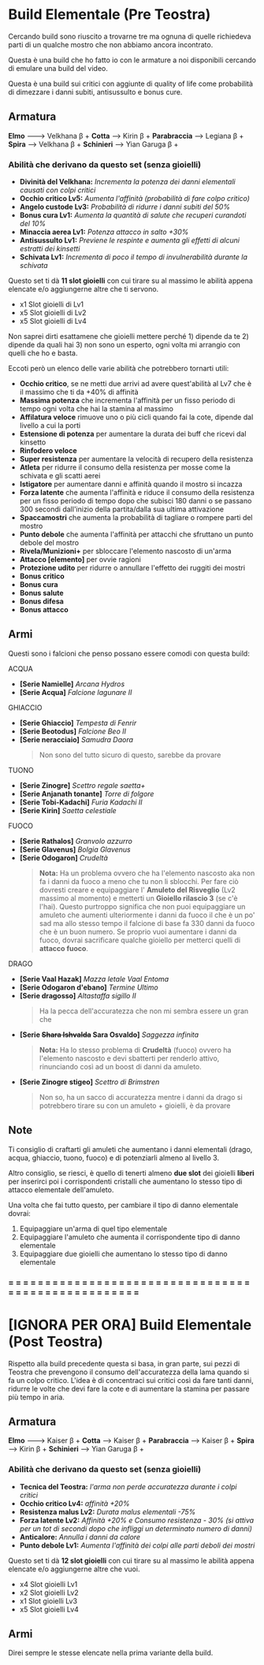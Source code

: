 # Build Elementale (Pre Teostra)
Cercando build sono riuscito a trovarne tre ma ognuna di quelle richiedeva parti di un qualche mostro che non abbiamo ancora incontrato.

Questa è una build che ho fatto io con le armature a noi disponibili cercando di emulare una build del video.

Questa è una build sui critici con aggiunte di quality of life come probabilità di dimezzare i danni subiti, antisussulto e bonus cure.

## Armatura
**Elmo** ---> Velkhana β +
**Cotta** --> Kirin β +
**Parabraccia** --> Legiana β +
**Spira** --> Velkhana β +
**Schinieri** --> Yian Garuga β +

 ### Abilità che derivano da questo set (senza gioielli)
- **Divinità del Velkhana:** _Incrementa la potenza dei danni elementali causati con colpi critici_
- **Occhio critico Lv5:** _Aumenta l'affinità (probabilità di fare colpo critico)_
- **Angelo custode Lv3:** _Probabilità di ridurre i danni subiti del 50%_
- **Bonus cura Lv1:** _Aumenta la quantità di salute che recuperi curandoti del 10%_
- **Minaccia aerea Lv1:** _Potenza attacco in salto +30%_
- **Antisussulto Lv1:** _Previene le respinte e aumenta gli effetti di alcuni estratti dei kinsetti_
- **Schivata Lv1:** _Incrementa di poco il tempo di invulnerabilità durante la schivata_
 
Questo set ti dà **11 slot gioielli** con cui tirare su al massimo le abilità appena elencate e/o aggiungerne altre che ti servono.

- x1 Slot gioielli di Lv1
- x5 Slot gioielli di Lv2
- x5 Slot gioielli di Lv4

Non saprei dirti esattamene che gioielli mettere perché 1) dipende da te 2) dipende da quali hai 3) non sono un esperto, ogni volta mi arrangio con quelli che ho e basta.

Eccoti però un elenco delle varie abilità che potrebbero tornarti utili:
- **Occhio critico**, se ne metti due arrivi ad avere quest'abilità al Lv7 che è il massimo che ti da +40% di affinità
- **Massima potenza** che incrementa l'affinità per un fisso periodo di tempo ogni volta che hai la stamina al massimo
- **Affilatura veloce** rimuove uno o più cicli quando fai la cote, dipende dal livello a cui la porti
- **Estensione di potenza** per aumentare la durata dei buff che ricevi dal kinsetto
- **Rinfodero veloce**
- **Super resistenza** per aumentare la velocità di recupero della resistenza
- **Atleta** per ridurre il consumo della resistenza per mosse come la schivata e gli scatti aerei
- **Istigatore** per aumentare danni e affinità quando il mostro si incazza
- **Forza latente** che aumenta l'affinità e riduce il consumo della resistenza per un fisso periodo di tempo dopo che subisci 180 danni o se passano 300 secondi dall'inizio della partita/dalla sua ultima attivazione
- **Spaccamostri** che aumenta la probabilità di tagliare o rompere parti del mostro
- **Punto debole** che aumenta l'affinità per attacchi che sfruttano un punto debole del mostro
- **Rivela/Munizioni+** per sbloccare l'elemento nascosto di un'arma
- **Attacco [elemento]** per ovvie ragioni
- **Protezione udito** per ridurre o annullare l'effetto dei ruggiti dei mostri
- **Bonus critico**
- **Bonus cura**
- **Bonus salute**
- **Bonus difesa**
- **Bonus attacco**

## Armi
Questi sono i falcioni che penso possano essere comodi con questa build:

ACQUA
- **[Serie Namielle]** _Arcana Hydros_
- **[Serie Acqua]** _Falcione lagunare II_

GHIACCIO
- **[Serie Ghiaccio]** _Tempesta di Fenrir_
- **[Serie Beotodus]** _Falcione Beo II_
- **[Serie neracciaio]** _Samudra Daora_
  >Non sono del tutto sicuro di questo, sarebbe da provare

TUONO
- **[Serie Zinogre]** _Scettro regale saetta+_
- **[Serie Anjanath tonante]** _Torre di folgore_
- **[Serie Tobi-Kadachi]** _Furia Kadachi II_
- **[Serie Kirin]** _Saetta celestiale_

FUOCO
- **[Serie Rathalos]** _Granvolo azzurro_
- **[Serie Glavenus]** _Bolgia Glavenus_
- **[Serie Odogaron]** _Crudeltà_ 
  > **Nota:** Ha un problema ovvero che ha l'elemento nascosto aka non fa i danni da fuoco a meno che tu non li sblocchi. Per fare ciò dovresti creare e equipaggiare l' **Amuleto del Risveglio** (Lv2 massimo al momento) e metterti un **Gioiello rilascio 3** (se c'è l'hai).
Questo purtroppo significa che non puoi equipaggiare un amuleto che aumenti ulteriormente i danni da fuoco il che è un po' sad ma allo stesso tempo il falcione di base fa 330 danni da fuoco che è un buon numero. Se proprio vuoi aumentare i danni da fuoco, dovrai sacrificare qualche gioiello per metterci quelli di **attacco fuoco**.

DRAGO
- **[Serie Vaal Hazak]** _Mazza letale Vaal Entoma_
- **[Serie Odogaron d'ebano]** _Termine Ultimo_
- **[Serie dragosso]** _Altastaffa sigillo II_
  > Ha la pecca dell'accuratezza che non mi sembra essere un gran che
- **[Serie ~~Shara Ishvalda~~ Sara Osvaldo]** _Saggezza infinita_
  >**Nota:** Ha lo stesso problema di **Crudeltà** (fuoco) ovvero ha l'elemento nascosto e devi sbatterti per renderlo attivo, rinunciando così ad un boost di danni da amuleto.
 - **[Serie Zinogre stigeo]** _Scettro di Brimstren_
   > Non so, ha un sacco di accuratezza mentre i danni da drago si potrebbero tirare su con un amuleto + gioielli, è da provare

## Note
Ti consiglio di craftarti gli amuleti che aumentano i danni elementali (drago, acqua, ghiaccio, tuono, fuoco) e di potenziarli almeno al livello 3.

Altro consiglio, se riesci, è quello di tenerti almeno **due slot** dei gioielli **liberi** per inserirci poi i corrispondenti cristalli che aumentano lo stesso tipo di attacco elementale dell'amuleto.

Una volta che fai tutto questo, per cambiare il tipo di danno elementale dovrai:
1. Equipaggiare un'arma di quel tipo elementale
2. Equipaggiare l'amuleto che aumenta il corrispondente tipo di danno elementale
3. Equipaggiare due gioielli che aumentano lo stesso tipo di danno elementale
### = = = = = = = = = = = = = = = = = = = = = = = = = = = = = = = = = = = = = = = = = = = = = = = = = =  =

# [IGNORA PER ORA] Build Elementale (Post Teostra)
Rispetto alla build precedente questa si basa, in gran parte, sui pezzi di Teostra che prevengono il consumo dell'accuratezza della lama quando si fa un colpo critico. L'idea è di concentraci sui critici così da fare tanti danni, ridurre le volte che devi fare la cote e di aumentare la stamina per passare più tempo in aria. 

## Armatura
**Elmo** ---> Kaiser β +
**Cotta** --> Kaiser β +
**Parabraccia** --> Kaiser β +
**Spira** --> Kirin β +
**Schinieri** --> Yian Garuga β + 

### Abilità che derivano da questo set (senza gioielli)
- **Tecnica del Teostra:** _l'arma non perde accuratezza durante i colpi critici_
- **Occhio critico Lv4:** _affinità +20%_
- **Resistenza malus Lv2:** _Durata malus elementali -75%_
- **Forza latente Lv2:** _Affinità +20% e Consumo resistenza - 30% (si attiva per un tot di secondi dopo che infliggi un determinato numero di danni)_
- **Anticalore:** _Annulla i danni da calore_
- **Punto debole Lv1:** _Aumenta l'affinità dei colpi alle parti deboli dei mostri_

Questo set ti dà **12 slot gioielli** con cui tirare su al massimo le abilità appena elencate e/o aggiungerne altre che vuoi.

- x4 Slot gioielli Lv1
- x2 Slot gioielli Lv2
- x1 Slot gioielli Lv3
- x5 Slot gioielli Lv4

## Armi
Direi sempre le stesse elencate nella prima variante della build.
